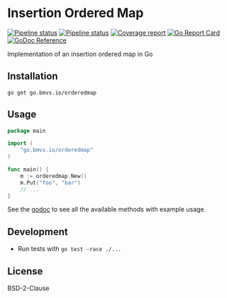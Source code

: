 # Insertion Ordered Map

[![Pipeline status](https://lab.bmvs.io/bs/orderedmap.go/badges/master/pipeline.svg)](https://lab.bmvs.io/bs/orderedmap.go/commits/master) [![Pipeline status](https://ci.appveyor.com/api/projects/status/i48873sk7aej379y/branch/master?svg=true)](https://ci.appveyor.com/project/brunomvsouza/orderedmap-go-y9194/branch/master) [![Coverage report](https://lab.bmvs.io/bs/orderedmap.go/badges/master/coverage.svg)](https://lab.bmvs.io/bs/orderedmap.go/commits/master) [![Go Report Card](https://goreportcard.com/badge/lab.bmvs.io/bs/orderedmap.go)](https://goreportcard.com/report/lab.bmvs.io/bs/orderedmap.go) [![GoDoc Reference](https://godoc.org/go.bmvs.io/orderedmap?status.svg)](http://godoc.org/go.bmvs.io/orderedmap)

Implementation of an insertion ordered map in Go

## Installation

```
go get go.bmvs.io/orderedmap
```

## Usage

```go
package main

import (
	"go.bmvs.io/orderedmap"
)

func main() {
	m := orderedmap.New()
	m.Put("foo", "bar")
	// ...
}
```

See the [godoc](https://godoc.org/go.bmvs.io/orderedmap) to see all the available methods with example usage.

## Development

- Run tests with `go test -race ./...`

## License

BSD-2-Clause
